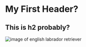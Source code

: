 # My First Header?

## This is h2 probably?




![image of english labrador retriever](https://www.akc.org/wp-content/uploads/2017/11/Labrador-Retrievers-three-colors.jpg)






